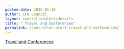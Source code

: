 ```yaml
---
posted-date: 2015-01-15
author: CFO Council
layout: controlleralertsdetails
title: " Travel and Conferences"
permalink: /controller-alert-travel-and-conferences/
---
```

[ Travel and Conferences](/assets/files/CONTROLLER-ALERT-Travel-and-Conferences.pdf)
